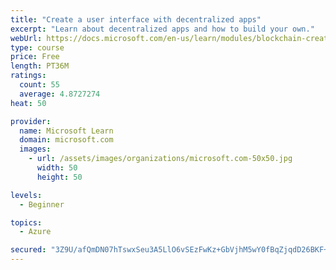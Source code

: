 ```yaml
---
title: "Create a user interface with decentralized apps"
excerpt: "Learn about decentralized apps and how to build your own."
webUrl: https://docs.microsoft.com/en-us/learn/modules/blockchain-create-ui-decentralized-apps/
type: course
price: Free
length: PT36M
ratings:
  count: 55
  average: 4.8727274
heat: 50

provider:
  name: Microsoft Learn
  domain: microsoft.com
  images:
    - url: /assets/images/organizations/microsoft.com-50x50.jpg
      width: 50
      height: 50

levels:
  - Beginner

topics:
  - Azure

secured: "3Z9U/afQmDN07hTswxSeu3A5LlO6vSEzFwKz+GbVjhM5wY0fBqZjqdD26BKF+lz82JQ+W7p/LGTAhLt8yPPb/gAKWK2nCq+qTYXLSoWAM0MgMnpu6WFeQMER2aGq3W2IbkeCT8msuxWcAg+J0KM/TI46ibL75MhTLpy8sPYXtPi0vGa6VMlar+7ZaYOgjOiQEEFxjFJGEj5Km78u4hKh9MOMH3fEJhl6aQBEVWFaAsWqNFQRgLjtMb5rEeW4RI99jny8Sz62lMJKNuC4YhlKdHH2tjmj/gImoWcxY++WS+lUPmALadqbXU32XplAEiys2T7TfonblSdnajAfdaLb/iBnZ1iiPP8/S90e5uoGnNDM1G2NUV5PcSTvOwYWEwu2wJf1plBKGJS4oKGcFKsizUEDHmp4Z4+tDYKCJylb8Q0=;D4/OdZbGRhTtp3Bcg1tkBQ=="
---
```


